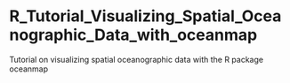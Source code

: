# R_Tutorial_Visualizing_Spatial_Oceanographic_Data_with_oceanmap
Tutorial on visualizing spatial oceanographic data with the R package oceanmap
